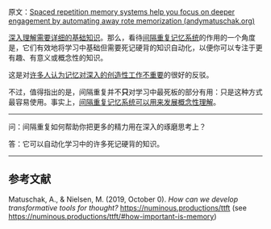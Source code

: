 原文：[Spaced repetition memory systems help you focus on deeper engagement by automating away rote memorization (andymatuschak.org)](https://notes.andymatuschak.org/z3hyucvGpCUB361PCegiHbX7FyFHcqZZF2pKK)

[深入理解需要详细的基础知识](https://notes.andymatuschak.org/zQiumA4k3SXo1GeRVJpsrVaBRETAoyYmSERS)。那么，看待[间隔重复记忆系统](https://notes.andymatuschak.org/z4eXdSMJFv2qVGXSUEKH4vdcHBrLHcFY1ZGfC)的作用的一个角度是，它们有效地将学习中基础但需要死记硬背的知识自动化，以便你可以专注于更有趣、有意义或概念性的知识。

这是对[许多人认为记忆对深入的创造性工作不重要](https://notes.andymatuschak.org/zD5zaKmvTFAAL3PTJGWzkAQr6CtoBCdoXBpM)的很好的反驳。

不过，值得指出的是，间隔重复并不**只**对学习中最死板的部分有用：只是这种方式最容易使用。事实上，[间隔重复记忆系统可以用来发展概念性理解](https://notes.andymatuschak.org/z6UZP7P4sRNgRKSvNj7tMV5uW6dDhwwbdZCy9)。

------

问：间隔重复如何帮助你把更多的精力用在深入的琢磨思考上？

答：它可以自动化学习中的许多死记硬背的知识。

------

## 参考文献

Matuschak, A., & Nielsen, M. (2019, October 0). *How can we develop transformative tools for thought?* https://numinous.productions/ttft (see https://numinous.productions/ttft/#how-important-is-memory)